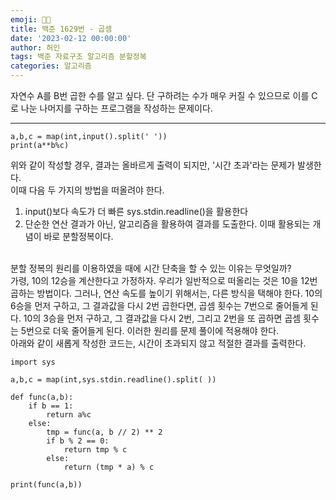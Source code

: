 ```yaml
---
emoji: 👨🏻‍
title: 백준 1629번 - 곱셈
date: '2023-02-12 00:00:00'
author: 허인
tags: 백준 자료구조 알고리즘 분할정복
categories: 알고리즘
---
```


자연수 A를 B번 곱한 수를 알고 싶다. 단 구하려는 수가 매우 커질 수 있으므로 이를 C로 나눈 나머지를 구하는 프로그램을 작성하는 문제이다.

-------------------------------------
```
a,b,c = map(int,input().split(' '))
print(a**b%c)
```
위와 같이 작성할 경우, 결과는 올바르게 출력이 되지만, '시간 초과'라는 문제가 발생한다.<br>
이때 다음 두 가지의 방법을 떠올려야 한다.
1. input()보다 속도가 더 빠른 sys.stdin.readline()을 활용한다
2. 단순한 연산 결과가 아닌, 알고리즘을 활용하여 결과를 도출한다. 이때 활용되는 개념이 바로 분할정복이다.<br><br>

분할 정복의 원리를 이용하였을 때에 시간 단축을 할 수 있는 이유는 무엇일까?<br>
가령, 10의 12승을 계산한다고 가정하자. 우리가 일반적으로 떠올리는 것은 10을 12번 곱하는 방법이다. 그러나, 연산 속도를 높이기 위해서는, 다른 방식을 택해야 한다. 10의 6승을 먼저 구하고, 그 결과값을 다시 2번 곱한다면, 곱셈 횟수는 7번으로 줄어들게 된다. 10의 3승을 먼저 구하고, 그 결과값을 다시 2번, 그리고 2번을 또 곱하면 곱셈 횟수는 5번으로 더욱 줄어들게 된다. 이러한 원리를 문제 풀이에 적용해야 한다.<br>
아래와 같이 새롭게 작성한 코드는, 시간이 초과되지 않고 적절한 결과를 출력한다.

```
import sys

a,b,c = map(int,sys.stdin.readline().split( ))

def func(a,b):
    if b == 1:
        return a%c
    else:
        tmp = func(a, b // 2) ** 2
        if b % 2 == 0:
            return tmp % c
        else:
            return (tmp * a) % c

print(func(a,b))
```
